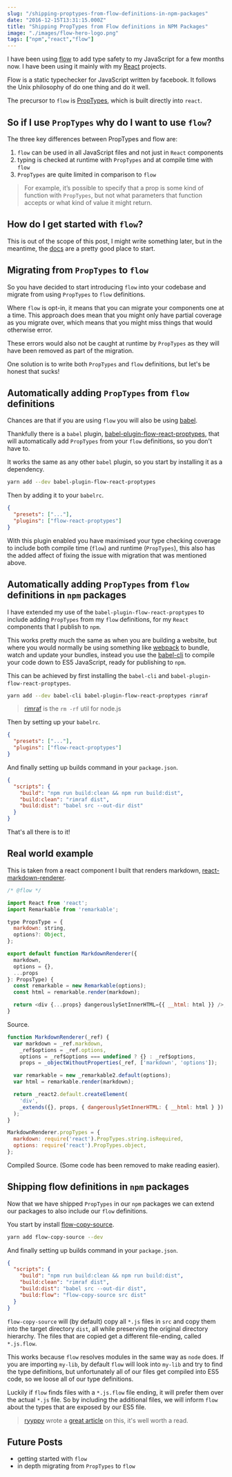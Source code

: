 ```yaml
---
slug: "/shipping-proptypes-from-flow-definitions-in-npm-packages"
date: "2016-12-15T13:31:15.000Z"
title: "Shipping PropTypes from Flow definitions in NPM Packages"
image: "./images/flow-hero-logo.png"
tags: ["npm","react","flow"]
---
```


I have been using [flow] to add type safety to my JavaScript for a few months
now. I have been using it mainly with my [React] projects.

Flow is a static typechecker for JavaScript written by facebook. It follows the
Unix philosophy of do one thing and do it well.

The precursor to `flow` is [PropTypes], which is built directly into `react`.

## So if I use `PropTypes` why do I want to use `flow`?

The three key differences between PropTypes and flow are:

1. `flow` can be used in all JavaScript files and not just in `React` components
1. typing is checked at runtime with `PropTypes` and at compile time with `flow`
1. `PropTypes` are quite limited in comparison to `flow`

> For example, it’s possible to specify that a prop is some kind of function
> with `PropTypes`, but not what parameters that function accepts or what kind
> of value it might return.

## How do I get started with `flow`?

This is out of the scope of this post, I might write something later, but in the
meantime, the [docs][flow] are a pretty good place to start.

## Migrating from `PropTypes` to `flow`

So you have decided to start introducing `flow` into your codebase and migrate
from using `PropTypes` to `flow` definitions.

Where `flow` is opt-in, it means that you can migrate your components one at a
time. This approach does mean that you might only have partial coverage as you
migrate over, which means that you might miss things that would otherwise error.

These errors would also not be caught at runtime by `PropTypes` as they will
have been removed as part of the migration.

One solution is to write both `PropTypes` and `flow` definitions, but let's be
honest that sucks!

## Automatically adding `PropTypes` from `flow` definitions

Chances are that if you are using `flow` you will also be using [babel].

Thankfully there is a `babel` plugin, [babel-plugin-flow-react-proptypes], that
will automatically add `PropTypes` from your `flow` definitions, so you don't
have to.

It works the same as any other `babel` plugin, so you start by installing it as
a dependency.

```bash
yarn add --dev babel-plugin-flow-react-proptypes
```

Then by adding it to your `babelrc`.

```json
{
  "presets": ["..."],
  "plugins": ["flow-react-proptypes"]
}
```

With this plugin enabled you have maximised your type checking coverage to
include both compile time (`flow`) and runtime (`PropTypes`), this also has the
added affect of fixing the issue with migration that was mentioned above.

## Automatically adding `PropTypes` from `flow` definitions in `npm` packages

I have extended my use of the `babel-plugin-flow-react-proptypes` to include
adding `PropTypes` from my `flow` definitions, for my `React` components that I
publish to `npm`.

This works pretty much the same as when you are building a website, but where
you would normally be using something like [webpack] to bundle, watch and update
your bundles, instead you use the [babel-cli] to compile your code down to ES5
JavaScript, ready for publishing to `npm`.

This can be achieved by first installing the `babel-cli` and
`babel-plugin-flow-react-proptypes`.

```bash
yarn add --dev babel-cli babel-plugin-flow-react-proptypes rimraf
```

> [rimraf] is the `rm -rf` util for node.js

Then by setting up your `babelrc`.

```json
{
  "presets": ["..."],
  "plugins": ["flow-react-proptypes"]
}
```

And finally setting up builds command in your `package.json`.

```json
{
  "scripts": {
    "build": "npm run build:clean && npm run build:dist",
    "build:clean": "rimraf dist",
    "build:dist": "babel src --out-dir dist"
  }
}
```

That's all there is to it!

## Real world example

This is taken from a react component I built that renders markdown,
[react-markdown-renderer](https://github.com/InsidersByte/react-markdown-renderer).

```js
/* @flow */

import React from 'react';
import Remarkable from 'remarkable';

type PropsType = {
  markdown: string,
  options?: Object,
};

export default function MarkdownRenderer({
  markdown,
  options = {},
  ...props
}: PropsType) {
  const remarkable = new Remarkable(options);
  const html = remarkable.render(markdown);

  return <div {...props} dangerouslySetInnerHTML={{ __html: html }} />;
}
```

Source.

```js
function MarkdownRenderer(_ref) {
  var markdown = _ref.markdown,
    _ref$options = _ref.options,
    options = _ref$options === undefined ? {} : _ref$options,
    props = _objectWithoutProperties(_ref, ['markdown', 'options']);

  var remarkable = new _remarkable2.default(options);
  var html = remarkable.render(markdown);

  return _react2.default.createElement(
    'div',
    _extends({}, props, { dangerouslySetInnerHTML: { __html: html } })
  );
}

MarkdownRenderer.propTypes = {
  markdown: require('react').PropTypes.string.isRequired,
  options: require('react').PropTypes.object,
};
```

Compiled Source. (Some code has been removed to make reading easier).

## Shipping flow definitions in `npm` packages

Now that we have shipped `PropTypes` in our `npm` packages we can extend our
packages to also include our `flow` definitions.

You start by install
[flow-copy-source](https://github.com/AgentME/flow-copy-source).

```bash
yarn add flow-copy-source --dev
```

And finally setting up builds command in your `package.json`.

```json
{
  "scripts": {
    "build": "npm run build:clean && npm run build:dist",
    "build:clean": "rimraf dist",
    "build:dist": "babel src --out-dir dist",
    "build:flow": "flow-copy-source src dist"
  }
}
```

`flow-copy-source` will (by default) copy all `*.js` files in `src` and copy
them into the target directory `dist`, all while preserving the original
directory hierarchy. The files that are copied get a different file-ending,
called `*.js.flow`.

This works because `flow` resolves modules in the same way as `node` does. If
you are importing `my-lib`, by default `flow` will look into `my-lib` and try to
find the type definitions, but unfortunately all of our files get compiled into
ES5 code, so we loose all of our type definitions.

Luckily if `flow` finds files with a `*.js.flow` file ending, it will prefer
them over the actual `*.js` file. So by including the additional files, we will
inform `flow` about the types that are exposed by our ES5 file.

> [ryyppy](https://twitter.com/ryyppy) wrote a
> [great article](https://medium.com/@ryyppy/shipping-flowtype-definitions-in-npm-packages-c987917efb65)
> on this, it's well worth a read.

## Future Posts

* getting started with `flow`
* in depth migrating from `PropTypes` to `flow`

[flow]: https://flowtype.org/
[proptypes]: https://facebook.github.io/react/docs/typechecking-with-proptypes.html
[react]: https://facebook.github.io/react/
[babel]: https://babeljs.io
[babel-cli]: https://babeljs.io/docs/usage/cli/
[babel-plugin-flow-react-proptypes]: https://github.com/brigand/babel-plugin-flow-react-proptypes
[webpack]: http://webpack.github.io/docs/
[rimraf]: https://github.com/isaacs/rimraf
